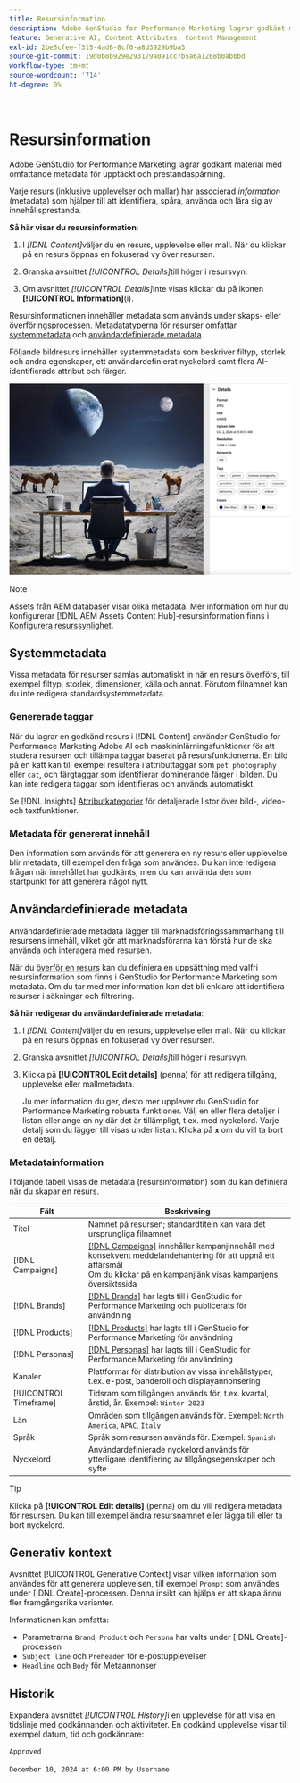 ```yaml
---
title: Resursinformation
description: Adobe GenStudio for Performance Marketing lagrar godkänt material med omfattande metadata för sökbarhet och prestandaspårning.
feature: Generative AI, Content Attributes, Content Management
exl-id: 2be5cfee-f315-4ad6-8cf0-a8d3929b9ba3
source-git-commit: 19d0b8b929e293179a091cc7b5a6a1268b0abbbd
workflow-type: tm+mt
source-wordcount: '714'
ht-degree: 0%

---
```


# Resursinformation

Adobe GenStudio for Performance Marketing lagrar godkänt material med omfattande metadata för upptäckt och prestandaspårning.

Varje resurs (inklusive upplevelser och mallar) har associerad _information_ (metadata) som hjälper till att identifiera, spåra, använda och lära sig av innehållsprestanda.

**Så här visar du resursinformation**:

1. I _[!DNL Content]_&#x200B;väljer du en resurs, upplevelse eller mall. När du klickar på en resurs öppnas en fokuserad vy över resursen.

1. Granska avsnittet _[!UICONTROL Details]_&#x200B;till höger i resursvyn.

1. Om avsnittet _[!UICONTROL Details]_&#x200B;inte visas klickar du på ikonen **[!UICONTROL Information]**(i).

Resursinformationen innehåller metadata som används under skaps- eller överföringsprocessen. Metadatatyperna för resurser omfattar [systemmetadata](#system-metadata) och [användardefinierade metadata](#user-defined-metadata).

Följande bildresurs innehåller systemmetadata som beskriver filtyp, storlek och andra egenskaper, ett användardefinierat nyckelord samt flera AI-identifierade attribut och färger.

![information om en resurs med flera taggar](/help/assets/content-asset-details.png)

>[!NOTE]
>
>Assets från AEM databaser visar olika metadata. Mer information om hur du konfigurerar [!DNL AEM Assets Content Hub]-resursinformation finns i [Konfigurera resurssynlighet](connect-aem-repo.md#step-4-configure-asset-visibility).

## Systemmetadata

Vissa metadata för resurser samlas automatiskt in när en resurs överförs, till exempel filtyp, storlek, dimensioner, källa och annat. Förutom filnamnet kan du inte redigera standardsystemmetadata.

### Genererade taggar

När du lagrar en godkänd resurs i [!DNL Content] använder GenStudio for Performance Marketing Adobe AI och maskininlärningsfunktioner för att studera resursen och tillämpa taggar baserat på resursfunktionerna. En bild på en katt kan till exempel resultera i attributtaggar som `pet photography` eller `cat`, och färgtaggar som identifierar dominerande färger i bilden. Du kan inte redigera taggar som identifieras och används automatiskt.

Se [!DNL Insights] [Attributkategorier](/help/user-guide/insights/attributes.md#categories) för detaljerade listor över bild-, video- och textfunktioner.

### Metadata för genererat innehåll

Den information som används för att generera en ny resurs eller upplevelse blir metadata, till exempel den fråga som användes. Du kan inte redigera frågan när innehållet har godkänts, men du kan använda den som startpunkt för att generera något nytt.

## Användardefinierade metadata

Användardefinierade metadata lägger till marknadsföringssammanhang till resursens innehåll, vilket gör att marknadsförarna kan förstå hur de ska använda och interagera med resursen.

När du [överför en resurs](/help/user-guide/content/manage-assets.md#add-assets) kan du definiera en uppsättning med valfri resursinformation som finns i GenStudio for Performance Marketing som metadata. Om du tar med mer information kan det bli enklare att identifiera resurser i sökningar och filtrering.

**Så här redigerar du användardefinierade metadata**:

1. I _[!DNL Content]_&#x200B;väljer du en resurs, upplevelse eller mall. När du klickar på en resurs öppnas en fokuserad vy över resursen.

1. Granska avsnittet _[!UICONTROL Details]_&#x200B;till höger i resursvyn.

1. Klicka på **[!UICONTROL Edit details]** (penna) för att redigera tillgång, upplevelse eller mallmetadata.

   Ju mer information du ger, desto mer upplever du GenStudio for Performance Marketing robusta funktioner. Välj en eller flera detaljer i listan eller ange en ny där det är tillämpligt, t.ex. med nyckelord. Varje detalj som du lägger till visas under listan. Klicka på **`x`** om du vill ta bort en detalj.

### Metadatainformation

I följande tabell visas de metadata (resursinformation) som du kan definiera när du skapar en resurs.

| Fält | Beskrivning |
| -------------- | ----------- |
| Titel | Namnet på resursen; standardtiteln kan vara det ursprungliga filnamnet |
| [!DNL Campaigns] | [[!DNL Campaigns]](/help/user-guide/campaigns/overview.md) innehåller kampanjinnehåll med konsekvent meddelandehantering för att uppnå ett affärsmål<br>Om du klickar på en kampanjlänk visas kampanjens översiktssida |
| [!DNL Brands] | [[!DNL Brands]](/help/user-guide/guidelines/brands.md) har lagts till i GenStudio for Performance Marketing och publicerats för användning |
| [!DNL Products] | [[!DNL Products]](/help/user-guide/guidelines/products.md) har lagts till i GenStudio for Performance Marketing för användning |
| [!DNL Personas] | [[!DNL Personas]](/help/user-guide/guidelines/personas.md) har lagts till i GenStudio for Performance Marketing för användning |
| Kanaler | Plattformar för distribution av vissa innehållstyper, t.ex. e-post, banderoll och displayannonsering |
| [!UICONTROL Timeframe] | Tidsram som tillgången används för, t.ex. kvartal, årstid, år. Exempel: `Winter 2023` |
| Län | Områden som tillgången används för. Exempel: `North America`, `APAC`, `Italy` |
| Språk | Språk som resursen används för. Exempel: `Spanish` |
| Nyckelord | Användardefinierade nyckelord används för ytterligare identifiering av tillgångsegenskaper och syfte |

>[!TIP]
>
>Klicka på **[!UICONTROL Edit details]** (penna) om du vill redigera metadata för resursen. Du kan till exempel ändra resursnamnet eller lägga till eller ta bort nyckelord.

## Generativ kontext

Avsnittet [!UICONTROL Generative Context] visar vilken information som användes för att generera upplevelsen, till exempel `Prompt` som användes under [!DNL Create]-processen. Denna insikt kan hjälpa er att skapa ännu fler framgångsrika varianter.

Informationen kan omfatta:

- Parametrarna `Brand`, `Product` och `Persona` har valts under [!DNL Create]-processen
- `Subject line` och `Preheader` för e-postupplevelser
- `Headline` och `Body` för Metaannonser

## Historik

Expandera avsnittet _[!UICONTROL History]_&#x200B;i en upplevelse för att visa en tidslinje med godkännanden och aktiviteter. En godkänd upplevelse visar till exempel datum, tid och godkännare:

```
Approved

December 10, 2024 at 6:00 PM by Username
```
